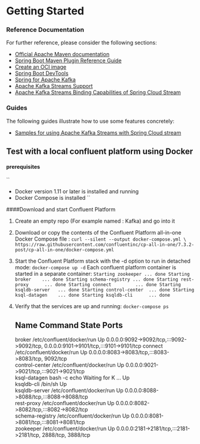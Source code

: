 # Getting Started

### Reference Documentation
For further reference, please consider the following sections:

* [Official Apache Maven documentation](https://maven.apache.org/guides/index.html)
* [Spring Boot Maven Plugin Reference Guide](https://docs.spring.io/spring-boot/docs/3.0.2/maven-plugin/reference/html/)
* [Create an OCI image](https://docs.spring.io/spring-boot/docs/3.0.2/maven-plugin/reference/html/#build-image)
* [Spring Boot DevTools](https://docs.spring.io/spring-boot/docs/3.0.2/reference/htmlsingle/#using.devtools)
* [Spring for Apache Kafka](https://docs.spring.io/spring-boot/docs/3.0.2/reference/htmlsingle/#messaging.kafka)
* [Apache Kafka Streams Support](https://docs.spring.io/spring-kafka/docs/current/reference/html/#streams-kafka-streams)
* [Apache Kafka Streams Binding Capabilities of Spring Cloud Stream](https://docs.spring.io/spring-cloud-stream/docs/current/reference/htmlsingle/#_kafka_streams_binding_capabilities_of_spring_cloud_stream)

### Guides
The following guides illustrate how to use some features concretely:

* [Samples for using Apache Kafka Streams with Spring Cloud stream](https://github.com/spring-cloud/spring-cloud-stream-samples/tree/master/kafka-streams-samples)

## Test with a local confluent platform using Docker
#### prerequisites 
``
* Docker version 1.11 or later is installed and running
* Docker Compose is installed
``
  
####Download and start Confluent Platform
1) Create an empty repo (For example named : Kafka) and go into it
2) Download or copy the contents of the Confluent Platform all-in-one Docker Compose file :
   ``
   curl --silent --output docker-compose.yml \
   https://raw.githubusercontent.com/confluentinc/cp-all-in-one/7.3.2-post/cp-all-in-one/docker-compose.yml
   ``
   
3) Start the Confluent Platform stack with the -d option to run in detached mode:
   ``
   docker-compose up -d
   ``
   Each confluent platform container is started in a separate container:
   ``
   Starting zookeeper ... done
   Starting broker    ... done
   Starting schema-registry ... done
   Starting rest-proxy      ... done
   Starting connect         ... done
   Starting ksqldb-server   ... done
   Starting control-center  ... done
   Starting ksql-datagen    ... done
   Starting ksqldb-cli      ... done
   ``
   
4) Verify that the services are up and running:
   ``
   docker-compose ps
   ``
   
   Name                    Command               State                                         Ports
   ---------------------------------------------------------------------------------------------------------------------------------------------
   broker            /etc/confluent/docker/run        Up      0.0.0.0:9092->9092/tcp,:::9092->9092/tcp, 0.0.0.0:9101->9101/tcp,:::9101->9101/tcp
   connect           /etc/confluent/docker/run        Up      0.0.0.0:8083->8083/tcp,:::8083->8083/tcp, 9092/tcp                                
   control-center    /etc/confluent/docker/run        Up      0.0.0.0:9021->9021/tcp,:::9021->9021/tcp                                          
   ksql-datagen      bash -c echo Waiting for K ...   Up                                                                                        
   ksqldb-cli        /bin/sh                          Up                                                                                        
   ksqldb-server     /etc/confluent/docker/run        Up      0.0.0.0:8088->8088/tcp,:::8088->8088/tcp                                          
   rest-proxy        /etc/confluent/docker/run        Up      0.0.0.0:8082->8082/tcp,:::8082->8082/tcp                                          
   schema-registry   /etc/confluent/docker/run        Up      0.0.0.0:8081->8081/tcp,:::8081->8081/tcp                                          
   zookeeper         /etc/confluent/docker/run        Up      0.0.0.0:2181->2181/tcp,:::2181->2181/tcp, 2888/tcp, 3888/tcp  
 
